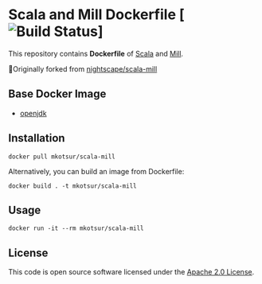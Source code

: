 # Scala and Mill Dockerfile [![Build Status](https://circleci.com/gh/mkotsur/scala-mill.svg?&style=shield&circle-token=238280aaa74a46765a4f7a70e60e9d5b862c7f8c)]

This repository contains **Dockerfile** of [Scala](http://www.scala-lang.org) and [Mill](http://www.lihaoyi.com/mill/).

🍴Originally forked from [nightscape/scala-mill](https://github.com/nightscape/scala-mill)

## Base Docker Image

- [openjdk](https://hub.docker.com/_/openjdk)

## Installation

```
docker pull mkotsur/scala-mill
```

Alternatively, you can build an image from Dockerfile:

```
docker build . -t mkotsur/scala-mill
```

## Usage

```
docker run -it --rm mkotsur/scala-mill
```

## License

This code is open source software licensed under the [Apache 2.0 License]("http://www.apache.org/licenses/LICENSE-2.0.html").
